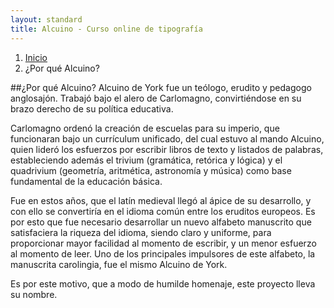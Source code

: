 ```yaml
---
layout: standard
title: Alcuino - Curso online de tipografía
---
```


<ol class="breadcrumb">
	<li><a href="{{ site.baseurl }}/">Inicio</a></li>
	<li class="active">¿Por qué Alcuino?</li>
</ol>
##¿Por qué Alcuino?
<span class="sub">Alcuino de York</span> fue un teólogo, erudito y pedagogo anglosajón.
Trabajó bajo el alero de Carlomagno, convirtiéndose en su brazo derecho de su política educativa.

Carlomagno ordenó la creación de escuelas para su imperio, que funcionaran bajo un currículum unificado, del cual estuvo al mando Alcuino, quien lideró los esfuerzos por escribir libros de texto y listados de palabras, estableciendo además el trivium (gramática, retórica y lógica) y el quadrivium (geometría, aritmética, astronomía y música) como base fundamental de la educación básica.

Fue en estos años, que el latín medieval llegó al ápice de su desarrollo, y con ello se convertiría en el idioma común entre los eruditos europeos. Es por esto que fue necesario desarrollar un nuevo alfabeto manuscrito que satisfaciera la riqueza del idioma, siendo claro y uniforme, para proporcionar mayor facilidad al momento de escribir, y un menor esfuerzo al momento de leer. Uno de los principales impulsores de este alfabeto, la <span class="sub">manuscrita carolingia</span>, fue el mismo Alcuino de York.

Es por este motivo, que a modo de humilde homenaje, este proyecto lleva su nombre.